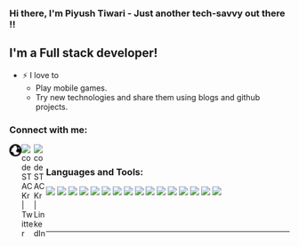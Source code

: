 ### Hi there, I'm Piyush Tiwari - Just another tech-savvy out there !!

## I'm a Full stack developer!
- ⚡ I love to 
    - Play mobile games. 
    - Try new technologies and share them using blogs and github projects.

### Connect with me:

[<img align="left" alt="codeSTACKr.com" width="22px" src="https://raw.githubusercontent.com/iconic/open-iconic/master/svg/globe.svg" />][website]
[<img align="left" alt="codeSTACKr | Twitter" width="22px" src="https://cdn.jsdelivr.net/npm/simple-icons@v3/icons/twitter.svg" />][twitter]
[<img align="left" alt="codeSTACKr | LinkedIn" width="22px" src="https://cdn.jsdelivr.net/npm/simple-icons@v3/icons/linkedin.svg" />][linkedin]

<br />

### Languages and Tools:

![](https://img.shields.io/badge/OS-Linux-darkgreen)
![](https://img.shields.io/badge/Language-Java-darkgreen)
![](https://img.shields.io/badge/Editor-IntelliJ%20IDEA-darkgreen)
![](https://img.shields.io/badge/Editor-Eclipse-darkgreen)
![](https://img.shields.io/badge/Framework-Spring-darkgreen)
![](https://img.shields.io/badge/Framework-AngularJS-darkgreen)
![](https://img.shields.io/badge/Framework-React-darkgreen)
![](https://img.shields.io/badge/Testing-Cucumber-darkgreen)
![](https://img.shields.io/badge/Testing-Karate-darkgreen)
![](https://img.shields.io/badge/Database-MySQL-darkgreen)
![](https://img.shields.io/badge/Database-PostgreSQL-darkgreen)
![](https://img.shields.io/badge/Database-ElasticSearch-darkgreen)
![](https://img.shields.io/badge/Database-AWS%20Dynamo%20DB-darkgreen)
![](https://img.shields.io/badge/Deployment-docker-darkgreen)
![](https://img.shields.io/badge/Deployment-kubernetes-darkgreen)
![](https://img.shields.io/badge/Cloud-AWS-darkgreen)

<br />
<br />

---

[website]: https://executeitwithease.blogspot.com/
[twitter]: https://twitter.com/piyusht2929
[linkedin]: https://www.linkedin.com/in/piyush-tiwari-8291952b/
